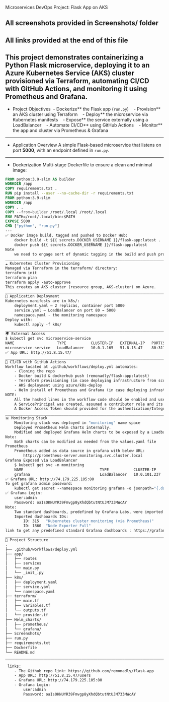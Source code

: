  Microservices DevOps Project: Flask App on AKS

## All screenshots provided in Screenshots/ folder
## All links provided at the end of this file

This project demonstrates containerizing a Python Flask microservice, deploying it to an Azure Kubernetes Service (AKS) cluster provisioned via Terraform, automating CI/CD with GitHub Actions, and monitoring it using Prometheus and Grafana.
---
* Project Objectives
 - Dockerize** the Flask app (`run.py`)  
 - Provision** an AKS cluster using Terraform  
 - Deploy** the microservice via Kubernetes manifests  
 - Expose** the service externally using a LoadBalancer  
 - Automate CI/CD** using GitHub Actions  
 - Monitor** the app and cluster via Prometheus & Grafana
---
* Application Overview
A simple Flask-based microservice that listens on port **5000**, with an endpoint defined in `run.py`.
---
* Dockerization
Multi-stage Dockerfile to ensure a clean and minimal image:
```dockerfile
FROM python:3.9-slim AS builder
WORKDIR /app
COPY requirements.txt .
RUN pip install --user --no-cache-dir -r requirements.txt
FROM python:3.9-slim
WORKDIR /app
COPY . .
COPY --from=builder /root/.local /root/.local
ENV PATH=/root/.local/bin:$PATH
EXPOSE 5000
CMD ["python", "run.py"]
---
✅ Docker image build, tagged and pushed to Docker Hub:
    docker build -t ${{ secrets.DOCKER_USERNAME }}/flask-app:latest .
    docker push ${{ secrets.DOCKER_USERNAME }}/flask-app:latest
Note
    we need to engage sort of dynamic tagging in the build and push process, it is set here as :latest for demo purposes
_______________________________________________________________________________________________________________
☁️ Kubernetes Cluster Provisioning
Managed via Terraform in the terraform/ directory:
terraform init
terraform plan
terraform apply -auto-approve
This creates an AKS cluster (resource group, AKS-cluster) on Azure.
_______________________________________________________________________________________________________________
🚀 Application Deployment
Kubernetes manifests are in k8s/:
    deployment.yaml – 2 replicas, container port 5000
    service.yaml – LoadBalancer on port 80 → 5000
    namespace.yaml - the monitoring namespace
Deploy with:
    kubectl apply -f k8s/
_______________________________________________________________________________________________________________
🌍 External Access
$ kubectl get svc microservice-service
NAME                   TYPE           CLUSTER-IP   EXTERNAL-IP   PORT(S)        AGE
microservice-service   LoadBalancer   10.0.1.165   51.8.15.47    80:31115/TCP   130m
✅ App URL: http://51.8.15.47/
_______________________________________________________________________________________________________________
🔁 CI/CD with GitHub Actions
Workflow located at .github/workflows/deploy.yml automates:
    - Cloning the repo
    - Docker build & dockerhub push (remonadly/flask-app:latest)
    - Terraform provisioning (in case deploying infrastructure from scratsh, DR situation for example)
    - AKS deployment using azure/k8s-deploy
    - Helm install of Prometheus and Grafana (in case deploying infrastructure from scratsh, DR situation for example)
NOTE: 
    All the hashed lines in the workflow code should be enabled and used only when deploying everything from scratsh including the infrastructure and monitoring stack. And should be hashed when updating only the application deployed on AKS.
    A ServicePrincipal was created, assumed a contributor role and its json was placed as a secret in Github actions for the authentication/Integration between GitHub actions and Azure.
    A Docker Access Token should provided for the authentication/Integration between GitHub actions and Docker hub.
_______________________________________________________________________________________________________________
📊 Monitoring Stack
    Monitoring stack was deployed in "monitoring" name space
    Deployed Prometheus Helm charts internally.
    Modified and deployed Grafana Helm charts to be exposed by a Loadbalancer service for external access.
Note:
    Both charts can be modified as needed from the values.yaml file
Prometheus
    Prometheus added as data source in grafana with below URL:
        http://prometheus-server.monitoring.svc.cluster.local
Grafana Exposed via LoadBalancer
    $ kubectl get svc -n monitoring
    NAME                                  TYPE           CLUSTER-IP     EXTERNAL-IP      PORT(S)        AGE 
    grafana                               LoadBalancer   10.0.101.237   74.179.225.105   80:31941/TCP   139m
✅ Grafana URL: http://74.179.225.105:80
To get grafana admin password: 
    kubectl get secret --namespace monitoring grafana -o jsonpath="{.data.admin-password}" | base64 --decode ; echo
✅ Grafana Login:
    user:admin 
    Password: oaIsOKNUYR39Fmvgp8yXhdQbtutNtUJM733MWcAY
Note: 
    Two standard dashboards, predefined by Grafana Labs, were imported and used in our Grafana instance to monitor our solution. However, dashboards can be created and customized locally according to business needs and must be deployed in an IAC manner using the K8s CRDs, CRs, and K8s operator.
    Imported dashboards IDs:
        ID: 315   "Kubernetes cluster monitoring (via Prometheus)"
        ID: 1860  "Node Exporter Full"
link to get any predefined standard Grafana dashboards : https://grafana.com/grafana/dashboards/
_______________________________________________________________________________________________________________
📂 Project Structure
.
├── .github/workflows/deploy.yml
├── app/
│   ├── routes
│   ├── services
│   └── main.py
│   └── _init_.py
├── k8s/
│   ├── deployment.yaml
│   ├── service.yaml
│   └── namespace.yaml
├── terraform/
│   ├── main.tf
│   ├── variables.tf
│   └── outputs.tf
│   └── provider.tf
├── Helm_charts/
│   ├── prometheus/
│   └── grafana/
├── Screenshots/
├── run.py
├── requirements.txt
├── Dockerfile
└── README.md
_______________________________________________________________________________________________________________

 links:
    - The Github repo link: https://github.com/remonadly/flask-app
    - App URL: http://51.8.15.47/users
    - Grafana URL: http://74.179.225.105:80
    - Grafana Login:
        user:admin 
        Password: oaIsOKNUYR39Fmvgp8yXhdQbtutNtUJM733MWcAY
